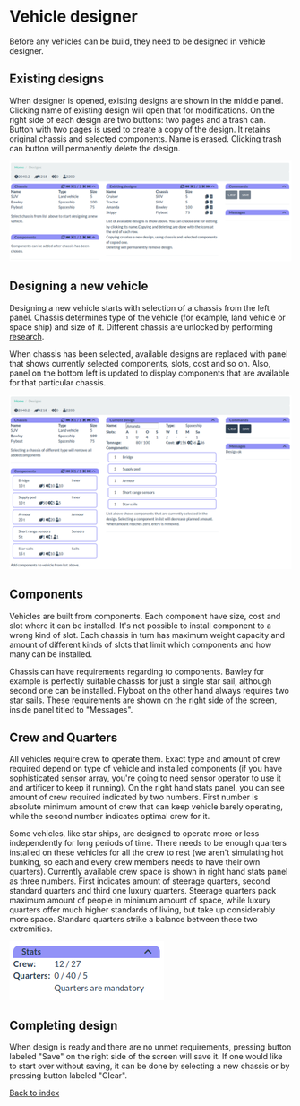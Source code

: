 Vehicle designer
================

Before any vehicles can be build, they need to be designed in vehicle
designer.

Existing designs
----------------

When designer is opened, existing designs are shown in the middle panel.
Clicking name of existing design will open that for modifications. On the
right side of each design are two buttons: two pages and a trash can. Button
with two pages is used to create a copy of the design. It retains original
chassis and selected components. Name is erased. Clicking trash can button
will permanently delete the design.

![Existing designs](img/existing-designs.png)

Designing a new vehicle
-----------------------

Designing a new vehicle starts with selection of a chassis from the left panel.
Chassis determines type of the vehicle (for example, land vehicle or space ship)
and size of it. Different chassis are unlocked by performing [research](research).

When chassis has been selected, available designs are replaced with panel that
shows currently selected components, slots, cost and so on. Also, panel on the
bottom left is updated to display components that are available for that
particular chassis.

![designer](img/designer.png)

Components
----------

Vehicles are built from components. Each component have size, cost and slot
where it can be installed. It's not possible to install component to a wrong
kind of slot. Each chassis in turn has maximum weight capacity and amount of
different kinds of slots that limit which components and how many can be
installed.

Chassis can have requirements regarding to components. Bawley for example is
perfectly suitable chassis for just a single star sail, although second one
can be installed. Flyboat on the other hand always requires two star sails.
These requirements are shown on the right side of the screen, inside panel
titled to "Messages".

Crew and Quarters
-----------------

All vehicles require crew to operate them. Exact type and amount of crew
required depend on type of vehicle and installed components (if you have
sophisticated sensor array, you're going to need sensor operator to use it and
artificer to keep it running). On the right hand stats panel, you can see
amount of crew required indicated by two numbers. First number is absolute
minimum amount of crew that can keep vehicle barely operating, while the
second number indicates optimal crew for it.

Some vehicles, like star ships, are designed to operate more or less
independently for long periods of time. There needs to be enough quarters
installed on these vehicles for all the crew to rest (we aren't simulating
hot bunking, so each and every crew members needs to have their own quarters).
Currently available crew space is shown in right hand stats panel as three
numbers. First indicates amount of steerage quarters, second standard quarters
and third one luxury quarters. Steerage quarters pack maximum amount of people
in minimum amount of space, while luxury quarters offer much higher standards
of living, but take up considerably more space. Standard quarters strike
a balance between these two extremities.

![mini stats](img/ministats.png)

Completing design
-----------------

When design is ready and there are no unmet requirements, pressing button
labeled "Save" on the right side of the screen will save it. If one would
like to start over without saving, it can be done by selecting a new chassis
or by pressing button labeled "Clear".

[Back to index](index)